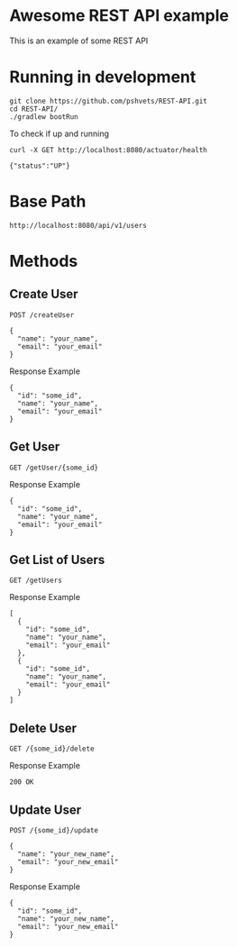 # Awesome REST API example

This is an example of some REST API

# Running in development

```
git clone https://github.com/pshvets/REST-API.git
cd REST-API/
./gradlew bootRun
```

To check if up and running

```curl -X GET http://localhost:8080/actuator/health```

```{"status":"UP"}```

# Base Path
```
http://localhost:8080/api/v1/users
```

# Methods
## Create User
```
POST /createUser
```
```
{
  "name": "your_name",
  "email": "your_email"
}
```
 Response Example

```
{
  "id": "some_id",
  "name": "your_name",
  "email": "your_email"
}
```

## Get User

```
GET /getUser/{some_id}
```
 Response Example

```
{
  "id": "some_id",
  "name": "your_name",
  "email": "your_email"
}
```
## Get List of Users

```
GET /getUsers
```
 Response Example

```
[
  {
    "id": "some_id",
    "name": "your_name",
    "email": "your_email"
  },
  {
    "id": "some_id",
    "name": "your_name",
    "email": "your_email"
  }
]
```
## Delete User
```
GET /{some_id}/delete
```
 Response Example

```
200 OK
```
## Update User
```
POST /{some_id}/update
```
```
{
  "name": "your_new_name",
  "email": "your_new_email"
}
```
 Response Example

```
{
  "id": "some_id",
  "name": "your_new_name",
  "email": "your_new_email"
}
```